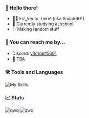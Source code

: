 ### 👋 Hello there!

- 😶‍🌫️ Fiz_Vector here! (aka Soda5601)
- 🔭 Currently studying at school
- ✨ Making random stuff

### 📱 You can reach me by...

- Discord: [ᴠ3ᴄᴛoʀ#5601](https://discord.com/users/590761803244634113)
- 🚧 TBA

### 🛠 Tools and Languages

![My Skills](https://skillicons.dev/icons?i=discord,git,github,gitlab,idea,java,js,nodejs,py,&theme=light)

### 📈 Stats

![qwq](https://github-readme-stats.vercel.app/api?username=Fiz-Vector&theme=dracula&show_icons=true)
![qwq](https://github-readme-stats.vercel.app/api/top-langs/?username=Fiz-Vector&theme=dracula&layout=compact)
